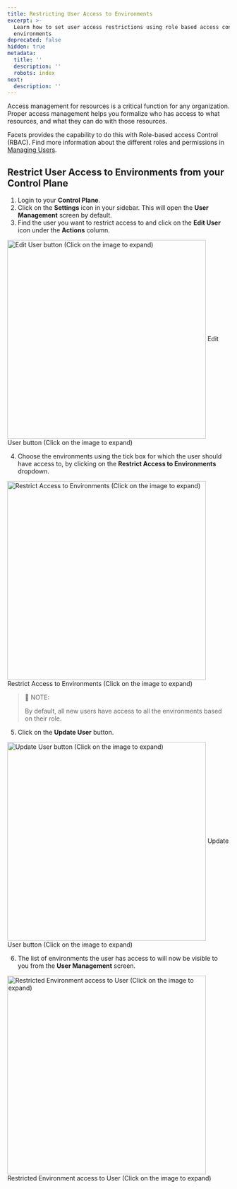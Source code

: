 ```yaml
---
title: Restricting User Access to Environments
excerpt: >-
  Learn how to set user access restrictions using role based access control for
  environments
deprecated: false
hidden: true
metadata:
  title: ''
  description: ''
  robots: index
next:
  description: ''
---
```

Access management for resources is a critical function for any organization. Proper access management helps you formalize who has access to what resources, and what they can do with those resources.

Facets provides the capability to do this with Role-based access Control (RBAC). Find more information about the different roles and permissions in [Managing Users](https://readme.facets.cloud/docs/user-management#rbac).

## Restrict User Access to Environments from your Control Plane

1. Login to your **Control Plane**.
2. Click on the **Settings** icon in your sidebar. This will open the **User Management** screen by default.
3. Find the user you want to restrict access to and click on the **Edit User** icon under the **Actions** column.

<Image alt="Edit User button (Click on the image to expand)" align="center" width="450px" src="https://files.readme.io/cd22eb1-edit_user_button.png">
  Edit User button (Click on the image to expand)
</Image>

4. Choose the environments using the tick box for which the user should have access to, by clicking on the **Restrict Access to Environments** dropdown.

<Image alt="Restrict Access to Environments (Click on the image to expand) " align="center" width="450px" src="https://files.readme.io/e86e003-restrict_access.png">
  Restrict Access to Environments (Click on the image to expand) 
</Image>

> 📘 NOTE:
>
> By default, all new users have access to all the environments based on their role.

5. Click on the **Update User** button. 

<Image alt="Update User button (Click on the image to expand)" align="center" width="450px" src="https://files.readme.io/c2fb914-update_user.png">
  Update User button (Click on the image to expand)
</Image>

6. The list of environments the user has access to will now be visible to you from the **User Management** screen.

<Image alt="Restricted Environment access to User (Click on the image to expand)" align="center" width="450px" src="https://files.readme.io/9f3b1c1-final_view.png">
  Restricted Environment access to User (Click on the image to expand)
</Image>
